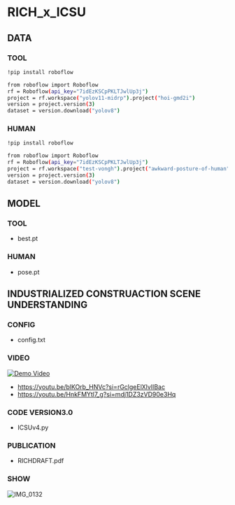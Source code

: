 # RICH_x_ICSU

## DATA

### TOOL

```bash
!pip install roboflow

from roboflow import Roboflow
rf = Roboflow(api_key="7idEzKSCpPKLTJwlUp3j")
project = rf.workspace("yolov11-midrp").project("hoi-gmd2i")
version = project.version(3)
dataset = version.download("yolov8")
```

### HUMAN

```bash
!pip install roboflow

from roboflow import Roboflow
rf = Roboflow(api_key="7idEzKSCpPKLTJwlUp3j")
project = rf.workspace("test-vongh").project("awkward-posture-of-human")
version = project.version(3)
dataset = version.download("yolov8")
```
## MODEL

### TOOL
- best.pt

### HUMAN
- pose.pt

## INDUSTRIALIZED CONSTRUACTION SCENE UNDERSTANDING

### CONFIG
- config.txt

### VIDEO
[![Demo Video](https://img.youtube.com/vi/blKOrb_HNVc/0.jpg)](https://www.youtube.com/watch?v=blKOrb_HNVc)

- https://youtu.be/blKOrb_HNVc?si=rGclgeElXlvIlBac
- https://youtu.be/HnkFMYtl7_g?si=mdj1DZ3zVD90e3Hq

### CODE VERSION3.0
- ICSUv4.py

### PUBLICATION
- RICHDRAFT.pdf

### SHOW
![IMG_0132](https://github.com/user-attachments/assets/31641e68-23e0-4f8a-8fcf-e46669660d01)
